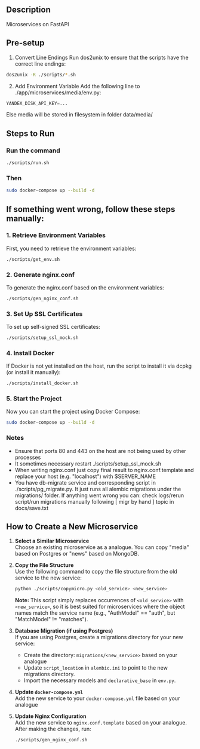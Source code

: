 ## Description
Microservices on FastAPI

## Pre-setup
1. Convert Line Endings
Run dos2unix to ensure that the scripts have the correct line endings:
```bash
dos2unix -R ./scripts/*.sh
```

2. Add Environment Variable
Add the following line to ./app/microservices/media/env.py:
```python
YANDEX_DISK_API_KEY=...
```
Else media will be stored in filesystem in folder data/media/

## Steps to Run

### Run the command
```bash
./scripts/run.sh
```

### Then
```bash
sudo docker-compose up --build -d
```

## If something went wrong, follow these steps manually:

### 1. Retrieve Environment Variables
First, you need to retrieve the environment variables:
```bash
./scripts/get_env.sh
```

### 2. Generate nginx.conf
To generate the nginx.conf based on the environment variables:
```bash
./scripts/gen_nginx_conf.sh
```

### 3. Set Up SSL Certificates
To set up self-signed SSL certificates:
```bash
./scripts/setup_ssl_mock.sh
```

### 4. Install Docker
If Docker is not yet installed on the host, run the script to install it via dcpkg (or install it manually):
```bash
./scripts/install_docker.sh
```

### 5. Start the Project
Now you can start the project using Docker Compose:
```bash
sudo docker-compose up --build -d
```

### Notes

- Ensure that ports 80 and 443 on the host are not being used by other processes
- It sometimes necessary restart ./scripts/setup_ssl_mock.sh
- When writing nginx.conf just copy final result to nginx.conf.template and replace your host (e.g. "localhost") with $SERVER_NAME
- You have db-migrate service and corresponding script in ./scripts/pg_migrate.py. It just runs all alembic migrations under the migrations/ folder.
If anything went wrong you can: check logs/rerun script/run migrations manually following [ migr by hand ] topic in docs/save.txt

## How to Create a New Microservice

1. **Select a Similar Microservice**  
   Choose an existing microservice as a analogue. You can copy "media" based on Postgres or "news" based on MongoDB.

2. **Copy the File Structure**  
   Use the following command to copy the file structure from the old service to the new service:
   ```bash
   python ./scripts/copymicro.py <old_service> <new_service>
   ```
   **Note:** This script simply replaces occurrences of `<old_service>` with `<new_service>`, so it is best suited for microservices where the object names match the service name (e.g., "AuthModel" == "auth", but "MatchModel" != "matches").

3. **Database Migration (if using Postgres)**  
   If you are using Postgres, create a migrations directory for your new service:
   - Create the directory: `migrations/<new_service>` based on your analogue
   - Update `script_location` in `alembic.ini` to point to the new migrations directory.
   - Import the necessary models and `declarative_base` in `env.py`.

4. **Update `docker-compose.yml`**  
   Add the new service to your `docker-compose.yml` file based on your analogue

5. **Update Nginx Configuration**  
   Add the new service to `nginx.conf.template` based on your analogue. After making the changes, run:
   ```bash
   ./scripts/gen_nginx_conf.sh
   ```
